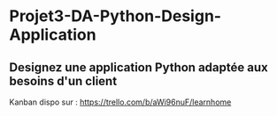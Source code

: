# Projet3-DA-Python-Design-Application
## Designez une application Python adaptée aux besoins d'un client

Kanban dispo sur :
https://trello.com/b/aWi96nuF/learnhome
